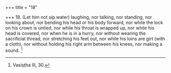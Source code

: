 +++
title = "18"

+++
18. (Let him not sip water) laughing, nor talking, nor standing, nor looking about, nor bending his head or his body forward, nor while the lock on his crown is untied, nor while his throat is wrapped up, nor while his head is covered, nor when he is in a hurry, nor without wearing the sacrificial thread, nor stretching his feet out, nor while his loins are girt (with a cloth), nor without holding his right arm between his knees, nor making a sound. [^7] 


[^7]:  Vasiṣṭha III, 30.
